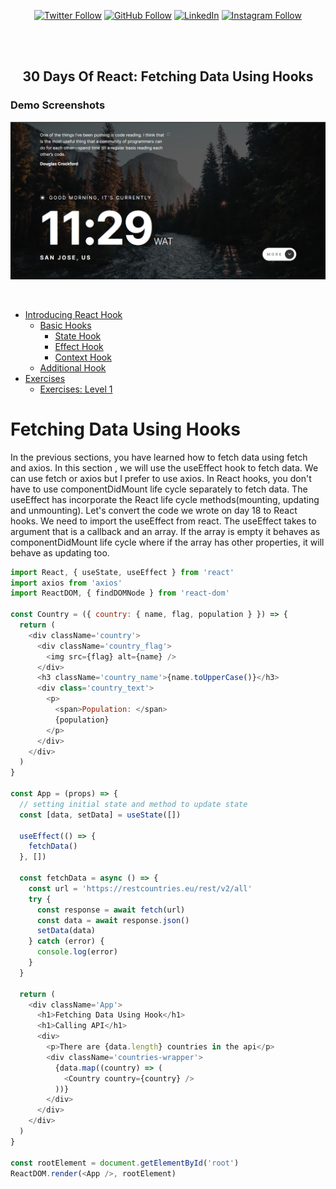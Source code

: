 <div align="center">
  
[![Twitter Follow](https://img.shields.io/twitter/follow/iamt_toby?style=social)](https://twitter.com/intent/follow?screen_name=iamt_toby)
[![GitHub Follow](https://img.shields.io/github/followers/richdede?label=Follow&style=social)](https://github.com/richdede)
[![LinkedIn](https://img.shields.io/badge/LinkedIn-Connect-blue?style=flat-square&logo=linkedin)](https://www.linkedin.com/in/dee-prince-dede-970913217/)
[![Instagram Follow](https://img.shields.io/badge/Instagram-Follow-ff69b4?style=social&logo=instagram)](https://www.instagram.com/iamt_toby/)

  <br />
  <br />

  <h2 align="center">30 Days Of React: Fetching Data Using Hooks</h2>

</div>

### Demo Screenshots

![Site Desktop Demo](./thumbnail.png "Desktop Demo")

<br />


- [Introducing React Hook](#introducing-react-hook)
  - [Basic Hooks](#basic-hooks)
    - [State Hook](#state-hook)
    - [Effect Hook](#effect-hook)
    - [Context Hook](#context-hook)
  - [Additional Hook](#additional-hook)
- [Exercises](#exercises)
  - [Exercises: Level 1](#exercises-level-1)

# Fetching Data Using Hooks

In the previous sections, you have learned how to fetch data using fetch and axios. In this section , we will use the useEffect hook to fetch data. We can use fetch or axios but I prefer to use axios. In React hooks, you don't have to use componentDidMount life cycle separately to fetch data. The useEffect has incorporate the React life cycle methods(mounting, updating and unmounting). Let's convert the code we wrote on day 18 to React hooks. We need to import the useEffect from react. The useEffect takes to argument that is a callback and an array. If the array is empty it behaves as componentDidMount life cycle where if the array has other properties, it will behave as updating too.

```js
import React, { useState, useEffect } from 'react'
import axios from 'axios'
import ReactDOM, { findDOMNode } from 'react-dom'

const Country = ({ country: { name, flag, population } }) => {
  return (
    <div className='country'>
      <div className='country_flag'>
        <img src={flag} alt={name} />
      </div>
      <h3 className='country_name'>{name.toUpperCase()}</h3>
      <div class='country_text'>
        <p>
          <span>Population: </span>
          {population}
        </p>
      </div>
    </div>
  )
}

const App = (props) => {
  // setting initial state and method to update state
  const [data, setData] = useState([])

  useEffect(() => {
    fetchData()
  }, [])

  const fetchData = async () => {
    const url = 'https://restcountries.eu/rest/v2/all'
    try {
      const response = await fetch(url)
      const data = await response.json()
      setData(data)
    } catch (error) {
      console.log(error)
    }
  }

  return (
    <div className='App'>
      <h1>Fetching Data Using Hook</h1>
      <h1>Calling API</h1>
      <div>
        <p>There are {data.length} countries in the api</p>
        <div className='countries-wrapper'>
          {data.map((country) => (
            <Country country={country} />
          ))}
        </div>
      </div>
    </div>
  )
}

const rootElement = document.getElementById('root')
ReactDOM.render(<App />, rootElement)
```

